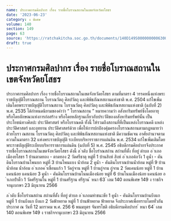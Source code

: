 ```yaml
---
name: ประกาศกรมศิลปากร เรื่อง รายชื่อโบราณสถานในเขตจังหวัดยโสธร
date: '2023-06-23'
category: ง พิเศษ
volume: 140
section: 149
page: 63
source: 'https://ratchakitcha.soc.go.th/documents/140D149S0000000006300.pdf'
draft: true
---
```


# ประกาศกรมศิลปากร เรื่อง รายชื่อโบราณสถานในเขตจังหวัดยโสธร

ประกาศกรมศิลปากร เรื่อง รายชื่อโบราณสถานในเขตจังหวัดยโสธร ตามที่มาตรา 4 วรรคหนึ่งแห่งพระราชบัญญัติโบราณสถาน โบราณวัตถุ ศิลปวัตถุ และพิพิธภัณฑสถานแห่งชาติ พ.ศ. 2504 แก้ไขเพิ่มเติมโดยพระราชบัญญัติโบราณสถาน โบราณวัตถุ ศิลปวัตถุ และพิพิธภัณฑสถานแห่งชาติ (ฉบับที่ 2) พ.ศ. 2535 ได้กำหนดนิยามของคำว่า “ โบราณสถาน ” หมายความว่า อสังหาริมทรัพย์ซึ่งโดยอายุ หรือโดยลักษณะแห่งการก่อสร้าง หรือโดยหลักฐานเกี่ยวกับประวัติของอสังหาริมทรัพย์นั้น เป็นประโยชน์ทางศิลปะ ประวัติศาสตร์ หรือโบราณคดี ทั้งนี้ ให้รวมถึงสถานที่ที่เป็นแหล่งโบราณคดี แหล่งประวัติศาสตร์ และอุทยาน ประวัติศาสตร์ด้วย เพื่อให้การปกป้องคุ้มครองโบราณสถานตามกฎหมายว่าด้วยโบรา ณสถาน โบราณวัตถุ ศิลปวัตถุ และพิพิธภัณฑสถานแห่งชาติ มีความชัดเจน อาศัยอำนาจตามความในมาตรา 32 แห่งพระราชบัญญัติ ระเบียบบริหารราชการแผ่นดิน พ.ศ. 2534 แก้ไขเพิ่มเติมโดยพระราชบัญญัติระเบียบบริหารราชการแผ่นดิน (ฉบับที่ 5) พ.ศ. 2545 อธิบดีกรมศิลปากรจึงประกาศรายชื่อโบราณสถานในเขตจังหวัดยโสธร ดังนี้ ล ําดับ ชื่อโบรําณสถําน สถํานที่ตั้ง ที่อยู่ ตําบล อ ําเภอเมืองยโสธร 1 บ้านตาดทอง - ตาดทอง 2 วัดศรีธาตุ หมู่ที่ 1 บ้านสิงห์ สิงห์ อ ําเภอค้อวัง 1 คูน้ำ - คันดินโบราณบ้านโพนบก หมู่ที่ 3 บ้านโพนแบง น้ำอ้อม 2 คูน้ำ - คันดินโบราณบ้านน้ำอ้อม หมู่ที่ 9 บ้านน้ำอ้อม น้ำอ้อม อ ําเภอค ําเขื่อนแก้ว 1 วัดกู่จาน หมู่ที่ 1 บ้านกู่จาน กู่จาน 2 วัดแคนน้อย หมู่ที่ 1 บ้านแคนน้อย แคนน้อย 3 คูน้ำ - คันดินโบราณบ้านโนนเมืองน้อย หมู่ที่ 6 บ้านโนนเมืองน้อย แคนน้อย อ ําเภอป่ําติ้ว 1 วัดศรีฐานใน หมู่ที่ 1 บ้านศรีฐาน ศรีฐาน ้ หนา 63 ่ เลม 140 ตอนพิเศษ 149 ง ราชกิจจานุเบกษา 23 มิถุนายน 2566

ล ําดับ ชื่อโบรําณสถําน สถํานที่ตั้ง ที่อยู่ ตําบล อ ําเภอมหําชนะชัย 1 คูน้ำ - คันดินโบราณบ้านบึงแก หมู่ที่ 1 บ้านบึงแก บึงแก 2 วัดฟ้าหยาด หมู่ที่ 1 บ้านฟ้าหยาด ฟ้าหยาด จึงประกาศเพื่อทราบโดยทั่วกัน ประกาศ ณ วันที่ 12 มกราคม พ.ศ. 256 6 พนมบุตร จันทรโชติ อธิบดีกรมศิลปากร ้ หนา 64 ่ เลม 140 ตอนพิเศษ 149 ง ราชกิจจานุเบกษา 23 มิถุนายน 2566
